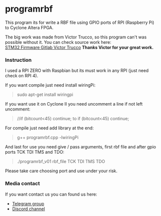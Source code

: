 # programrbf

This program its for write a RBF file using GPIO ports of RPI (Raspberry Pi) to Cyclone Altera FPGA.

The big work was made from Victor Trucco, so this program can't was possible without it. You can check source work here:\
[STM32 Firmware Gitlab Victor Trucco](https://gitlab.com/victor.trucco/Multicore/-/tree/master/System/STM32)
**Thanks Victor for your great work.**


### **Instruction**

I used a RPI ZERO with Raspbian but its must work in any RPI (just need check on RPI 4).

If you want compile just need install wiringPi:
>sudo apt-get install wiringpi

If you want use it on Cyclone II you need uncomment a line if not left uncomment:

>//if (bitcount<45) continue;
to
>if (bitcount<45) continue;

For compile just need add library at the end:

>g++ programrbf.cpp -lwiringPi

And last for use you need give / pass arguments, first rbf file and after gpio ports TCK TDI TMS and TDO:

>./programrbf_v01 rbf_file TCK TDI TMS TDO

Please take care choosing port and use under your risk.

### **Media contact**

If you want contact us you can found us here:

* [Telegram group](https://t.me/CYC1000)
* [Discord channel](https://discord.gg/YDdmtwh)
